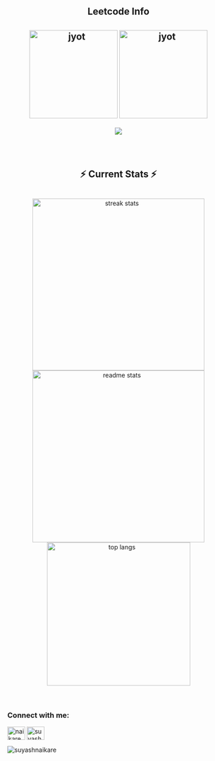 <div align="center"> 
  
<!--   <h2>🐍 Contributions 🐍</h2>
  <img alt="snake eating my contributions" src="https://raw.githubusercontent.com/salesp07/salesp07/output/github-contribution-grid-snake.svg" />
</div> -->

<h2 align="center">Leetcode Info<h2>  
<p align="center">
  <a href="https://leetcode.com/naikare/" target="_blank"><img align="center" src="https://assets.leetcode.com/static_assets/marketing/2024-50.gif" alt="jyot" height="200" width="200" /></a>
  <a href="https://leetcode.com/naikare/" target="_blank"><img align="center" src="https://leetcode.com/static/images/badges/2024/gif/2024-06.gif" alt="jyot" height="200" width="200" /></a>
</p>
<p align="center">
  
  <img  align=top flex-grow=1 src="https://leetcard.jacoblin.cool/naikare?theme=dark&font=Baloo%20Da%202&ext=heatmap" />  
</p>



<br/>
  <h2 align="center">⚡ Current Stats ⚡</h2>
<br>
<div align=center>
  <img width=390 src="https://streak-stats.demolab.com/?user=dr-naikare&count_private=true&theme=react&border_radius=10" alt="streak stats"/>
  <img width=390 src="https://github-readme-stats.vercel.app/api?username=dr-naikare&show_icons=true&theme=react&rank_icon=github&border_radius=10" alt="readme stats" />
  <img width=325 align="center" src="https://github-readme-stats.vercel.app/api/top-langs/?username=dr-naikare&hide=HTML&langs_count=8&layout=compact&theme=react&border_radius=10&size_weight=0.5&count_weight=0.5&exclude_repo=github-readme-stats" alt="top langs" />
</div>

  <br/>

<br/>
<h3 align="left">Connect with me:</h3>
<p align="left">
<a href="https://twitter.com/naikaresuyash" target="blank"><img align="center" src="https://raw.githubusercontent.com/rahuldkjain/github-profile-readme-generator/master/src/images/icons/Social/twitter.svg" alt="naikaresuyash" height="30" width="40" /></a>
  <a href="https://linkedin.com/in/suyashnaikare" target="blank"><img align="center" src="https://raw.githubusercontent.com/rahuldkjain/github-profile-readme-generator/master/src/images/icons/Social/linked-in-alt.svg" alt="suyashnaikare" height="30" width="40" /></a>
</p>
</p>
<p align="left"> <img src="https://komarev.com/ghpvc/?username=suyashnaikare&label=Profile%20views&color=0e75b6&style=flat" alt="suyashnaikare" /> </p>

